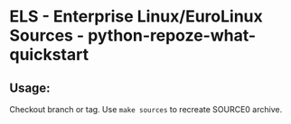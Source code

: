 # ELS - Enterprise Linux/EuroLinux Sources - python-repoze-what-quickstart
 
## Usage:
  Checkout branch or tag. Use `make sources` to recreate  SOURCE0 archive.
